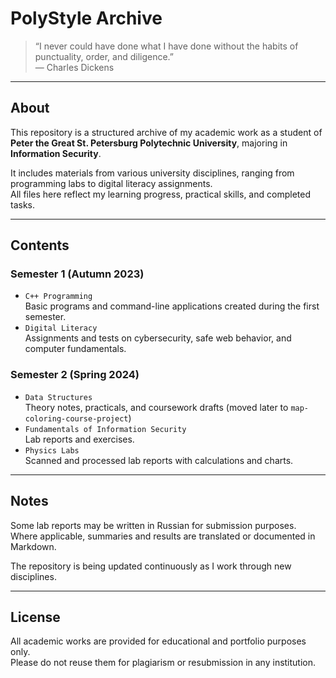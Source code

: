 # PolyStyle Archive

> “I never could have done what I have done without the habits of punctuality, order, and diligence.”  
> — Charles Dickens

---

## About

This repository is a structured archive of my academic work as a student of  
**Peter the Great St. Petersburg Polytechnic University**, majoring in **Information Security**.

It includes materials from various university disciplines, ranging from programming labs to digital literacy assignments.  
All files here reflect my learning progress, practical skills, and completed tasks.

---

## Contents

### Semester 1 (Autumn 2023)
- `C++ Programming`  
  Basic programs and command-line applications created during the first semester.
- `Digital Literacy`  
  Assignments and tests on cybersecurity, safe web behavior, and computer fundamentals.

### Semester 2 (Spring 2024)
- `Data Structures`  
  Theory notes, practicals, and coursework drafts (moved later to `map-coloring-course-project`)
- `Fundamentals of Information Security`  
  Lab reports and exercises.
- `Physics Labs`  
  Scanned and processed lab reports with calculations and charts.

---

## Notes

Some lab reports may be written in Russian for submission purposes.  
Where applicable, summaries and results are translated or documented in Markdown.

The repository is being updated continuously as I work through new disciplines.

---

## License

All academic works are provided for educational and portfolio purposes only.  
Please do not reuse them for plagiarism or resubmission in any institution.

